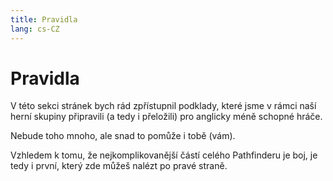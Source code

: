```yaml
---
title: Pravidla
lang: cs-CZ
---
```


# Pravidla

V této sekci stránek bych rád zpřístupnil podklady, které jsme v rámci naší herní skupiny připravili (a tedy i přeložili) pro anglicky méně schopné hráče.

Nebude toho mnoho, ale snad to pomůže i tobě (vám).

Vzhledem k tomu, že nejkomplikovanější částí celého Pathfinderu je boj, je tedy i první, který zde můžeš nalézt po pravé straně.
